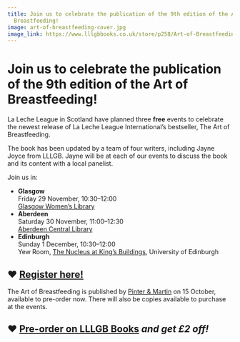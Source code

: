 ```yaml
---
title: Join us to celebrate the publication of the 9th edition of the Art of
  Breastfeeding!
image: art-of-breastfeeding-cover.jpg
image_link: https://www.lllgbbooks.co.uk/store/p258/Art-of-Breastfeeding.html
---
```

# Join us to celebrate the publication of the 9th edition of the Art of Breastfeeding!

La Leche League in Scotland have planned three **free** events to celebrate the newest release of La Leche League International’s bestseller, The Art of Breastfeeding.

The book has been updated by a team of four writers, including Jayne Joyce from LLLGB. Jayne will be at each of our events to discuss the book and its content with a local panelist.

Join us in:

* **Glasgow**\
  Friday 29 November, 10:30–12:00\
  [Glasgow Women’s Library](https://womenslibrary.org.uk/about-us/contact-us/)
* **Aberdeen**\
  Saturday 30 November, 11:00–12:30\
  [Aberdeen Central Library](https://www.aberdeencity.gov.uk/services/libraries-and-archives/find-your-local-library/central-library)
* **Edinburgh**\
  Sunday 1 December, 10:30–12:00\
  Yew Room, [The Nucleus at King’s Buildings](https://science-engineering.ed.ac.uk/nucleus-building/about/location), University of Edinburgh

## &hearts; [Register here!](https://docs.google.com/forms/d/e/1FAIpQLSfxBac0_D5isquAa0jXCFmbmvemA8tTdBD_ObAxpu5vTlGUxw/viewform?usp=sf_link)

The Art of Breastfeeding is published by [Pinter & Martin](https://pinterandmartin.com/products/the-art-of-breastfeeding) on 15 October, available to pre-order now. There will also be copies available to purchase at the events.

## &hearts; [Pre-order on LLLGB Books](https://www.lllgbbooks.co.uk/store/p258/Art-of-Breastfeeding.html) *and get £2 off!*
